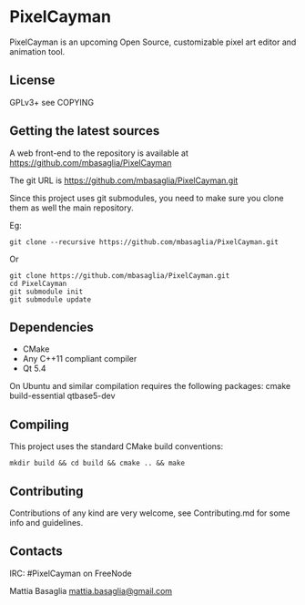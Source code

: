PixelCayman
===========

PixelCayman is an upcoming Open Source, customizable pixel art editor
and animation tool.

License
-------

GPLv3+ see COPYING

Getting the latest sources
--------------------------

A web front-end to the repository is available at
https://github.com/mbasaglia/PixelCayman

The git URL is https://github.com/mbasaglia/PixelCayman.git

Since this project uses git submodules,
you need to make sure you clone them as well the main repository.

Eg:

    git clone --recursive https://github.com/mbasaglia/PixelCayman.git

Or

    git clone https://github.com/mbasaglia/PixelCayman.git
    cd PixelCayman
    git submodule init
    git submodule update

Dependencies
------------

* CMake
* Any C++11 compliant compiler
* Qt 5.4

On Ubuntu and similar compilation requires the following packages:
    cmake build-essential qtbase5-dev

Compiling
---------

This project uses the standard CMake build conventions:

    mkdir build && cd build && cmake .. && make

Contributing
------------

Contributions of any kind are very welcome,
see Contributing.md for some info and guidelines.

Contacts
--------

IRC: #PixelCayman on FreeNode

Mattia Basaglia <mattia.basaglia@gmail.com>

